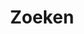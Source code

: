 ---
title: "Zoeken"
layout: "search"
summary: "zoeken"
placeholder: "Zoek hier op ingredienten, gerechten, kooktechnieken, etc."
---